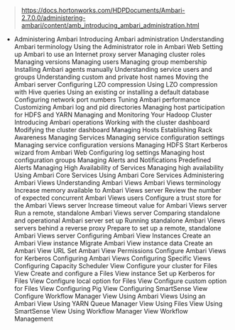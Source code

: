 > https://docs.hortonworks.com/HDPDocuments/Ambari-2.7.0.0/administering-ambari/content/amb_introducing_ambari_administration.html



- Administering Ambari
  Introducing Ambari administration
  Understanding Ambari terminology
  Using the Administrator role in Ambari Web
  Setting up Ambari to use an Internet proxy server
  Managing cluster roles
  Managing versions
  Managing users
  Managing group membership
  Installing Ambari agents manually
  Understanding service users and groups
  Understanding custom and private host names
  Moving the Ambari server
  Configuring LZO compression
  Using LZO compression with Hive queries
  Using an existing or installing a default database
  Configuring network port numbers
  Tuning Ambari performance
  Customizing Ambari log and pid directories
  Managing host participation for HDFS and YARN
Managing and Monitoring Your Hadoop Cluster
  Introducing Ambari operations
  Working with the cluster dashboard
  Modifying the cluster dashboard
  Managing Hosts
  Establishing Rack Awareness
  Managing Services
  Managing service configuration settings
  Managing service configuration versions
  Managing HDFS
  Start Kerberos wizard from Ambari Web
  Configuring log settings
  Managing host configuration groups
  Managing Alerts and Notifications
  Predefined Alerts
Managing High Availability of Services
Managing high availability
  Using Ambari Core Services
  Using Ambari Core Services
Administering Ambari Views
Understanding Ambari Views
Ambari Views terminology
  Increase memory available to Ambari Views server
  Review the number of expected concurrent Ambari Views users
  Configure a trust store for the Ambari Views server
  Increase timeout value for Ambari Views server
  Run a remote, standalone Ambari Views server
  Comparing standalone and operational Ambari server set up
  Running standalone Ambari Views servers behind a reverse proxy
  Prepare to set up a remote, standalone Ambari Views server
  Configuring Ambari View Instances
  Create an Ambari View instance
  Migrate Ambari View instance data
  Create an Ambari View URL
  Set Ambari View Permissions
  Configure Ambari Views for Kerberos
  Configuring Ambari Views
  Configuring Specific Views
  Configuring Capacity Scheduler View
  Configure your cluster for Files View
  Create and configure a Files View instance
  Set up Kerberos for Files View
  Configure local option for Files View
  Configure custom option for Files View
  Configuring Pig View
  Configuring SmartSense View
  Configure Workflow Manager View
  Using Ambari Views
  Using an Ambari View
  Using YARN Queue Manager View
  Using Files View
  Using SmartSense View
  Using Workflow Manager View
  Workflow Management

